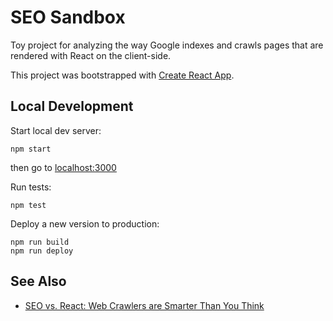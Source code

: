 # SEO Sandbox

Toy project for analyzing the way Google indexes and crawls pages that are rendered with React on the client-side.

This project was bootstrapped with [Create React App](https://github.com/facebookincubator/create-react-app).

## Local Development

Start local dev server:

    npm start
    
then go to [localhost:3000](http://localhost:3000/)

Run tests:

    npm test
    
Deploy a new version to production:

    npm run build
    npm run deploy

## See Also

* [SEO vs. React: Web Crawlers are Smarter Than You Think](https://medium.freecodecamp.com/seo-vs-react-is-it-neccessary-to-render-react-pages-in-the-backend-74ce5015c0c9#.fr7f1mr2k)

